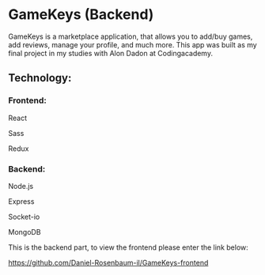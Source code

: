 # GameKeys (Backend)
GameKeys is a marketplace application, that allows you to add/buy games, add reviews, manage your profile, and much more. This app was built as my final project in my studies with Alon Dadon at Codingacademy.

## Technology:
### Frontend:
React

Sass

Redux

### Backend:
Node.js

Express

Socket-io

MongoDB

This is the backend part, to view the frontend please enter the link below:

https://github.com/Daniel-Rosenbaum-il/GameKeys-frontend
